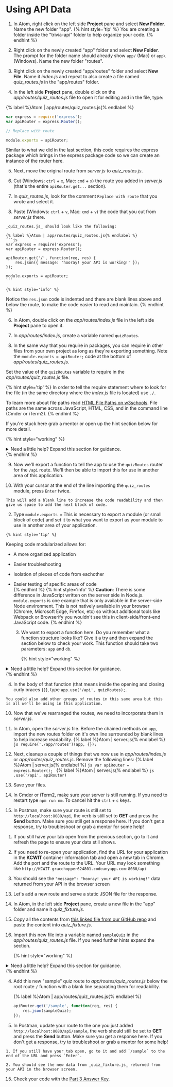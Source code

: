 # Using API Data

1. In Atom, right click on the left side **Project** pane and select **New Folder**.  Name the new folder "app".
   {% hint style='tip' %}
You are creating a folder inside the "trivia-api" folder to help organize your code.
   {% endhint %}

2. Right click on the newly created "app" folder and select **New Folder**. The prompt for the folder name should already show `app/` (Mac) or `app\` (Windows).  Name the new folder "routes".

3. Right click on the newly created "app/routes" folder and select **New File**.  Name it _index.js_ and repeat to also create a file named _quiz_routes.js_ in the "app/routes" folder.

4. In the left side **Project** pane, double click on the _app/routes/quiz_routes.js_ file to open it for editing and in the file, type: 

  {% label %}Atom | app/routes/quiz_routes.js{% endlabel %}
  ```js
  var express = require('express');
  var apiRouter = express.Router();

  // Replace with route

  module.exports = apiRouter;
  ```
  
  Similar to what we did in the last section, this code requires the express package which brings in the express package code so we can create an instance of the router here.

5. Next, move the original route from _server.js_ to _quiz_routes.js_.

  1. Cut (Windows: `ctrl` + `x`, Mac: `cmd` + `x`) the route you added in _server.js_ (that's the entire `apiRouter.get...` section).
  
  2. In _quiz_routes.js_, look for the comment `Replace with route` that you wrote and select it.
  
  3. Paste (Windows: `ctrl` + `v`, Mac: `cmd` + `v`) the code that you cut from _server.js_ there.  

    _quiz_routes.js_ should look like the following:

    {% label %}Atom | app/routes/quiz_routes.js{% endlabel %}
    ```js
    var express = require('express');
    var apiRouter = express.Router();

    apiRouter.get('/', function(req, res) {
        res.json({ message: 'hooray! your API is working!' });
    });

    module.exports = apiRouter;
    ```

    {% hint style='info' %}
Notice the `res.json` code is indented and there are blank lines above and below the route, to make the code easier to read and maintain.
    {% endhint %}

6. In Atom, double click on the _app/routes/index.js_ file in the left side **Project** pane to open it.  

7. In _app/routes/index.js_, create a variable named `quizRoutes`.

8. In the same way that you require in packages, you can require in other files from your own project as long as they're exporting something.  Note the `module.exports = apiRouter;` code at the bottom of _app/routes/quiz_routes.js_.

  Set the value of the `quizRoutes` variable to require in the _app/routes/quiz_routes.js_ file.  
  
  {% hint style='tip' %}
In order to tell the require statement where to look for the file (in the same directory where the _index.js_ file is located) use `./`. 

To learn more about file paths read [HTML File Paths on w3schools](https://www.w3schools.com/html/html_filepaths.asp).  File paths are the same across JavaScript, HTML, CSS, and in the command line (Cmder or iTerm2). 
  {% endhint %}
  
  If you're stuck here grab a mentor or open up the hint section below for more detail.

   {% hint style="working" %}
<details>
<summary>
Need a little help? Expand this section for guidance. 
</summary> 
Your code in <i>app/routes/index.js</i> will look like this
<pre>
<code class="lang-javascript">
  var quizRoutes = require('./quiz_routes');
</code>
</pre>
</details>
   {% endhint %}

9. Now we'll export a function to tell the app to use the `quizRoutes` router for the `/api` route.  We'll then be able to import this for use in another area of this application. 

  1. With your cursor at the end of the line importing the `quiz_routes` module, press `Enter` twice.

    This will add a blank line to increase the code readability and then give us space to add the next block of code. 

  2. Type `module.exports =` This is necessary to export a module (or small block of code) and set it to what you want to export as your module to use in another area of your application. 
  
    {% hint style='tip' %}
Keeping code modularized allows for:
* A more organized application
* Easier troubleshooting
* Isolation of pieces of code from eachother
* Easier testing of specific areas of code  
    {% endhint %}
    {% hint style='info' %}
**Caution**: There is some difference in JavaScript written on the server side in Node.js. `module.exports` is one example that is only available in the server-side Node environment.  This is not natively available in your browser (Chrome, Microsoft Edge, Firefox, etc) so without additional tools like Webpack or Browserify you wouldn't see this in client-side/front-end JavaScript code.
    {% endhint %}
   
  3. We want to export a function here.  Do you remember what a function structure looks like? Give it a try and then expand the section below to check your work. This function should take two parameters: `app` and `db`.
  
     {% hint style="working" %}
<details>
<summary>
Need a little help? Expand this section for guidance. 
</summary> 
Your code in <i>app/routes/index.js</i> will look like this
<pre>
<code class="lang-javascript">
      module.exports = function(app, db) {
      };
</code>
</pre>
</details>
   {% endhint %}

  4. In the body of that function (that means inside the opening and closing curly braces `{}`), type `app.use('/api', quizRoutes);`. 
  
    You could also add other groups of routes in this same area but this is all we'll be using in this application.  

10. Now that we've rearranged the routes, we need to incorporate them in _server.js_.

  1. In Atom, open the _server.js_ file.  Before the chained methods on `app`, import the new routes folder on it's own line surrounded by blank lines to help increase readability. 
    {% label %}Atom | server.js{% endlabel %}
    ```js
    require('./app/routes')(app, {});
    ```

  2. Next, cleanup a couple of things that we now use in _app/routes/index.js_ or _app/routes/quiz_routes.js_. Remove the following lines:
    {% label %}Atom | server.js{% endlabel %}
    ```js
    var apiRouter = express.Router();
    ```
    {% label %}Atom | server.js{% endlabel %}
    ```js
    .use('/api', apiRouter)
    ```
    
  3. Save your files.

11. In Cmder or iTerm2, make sure your server is still running.  If you need to restart type `npm run nm`.  To cancel hit the `ctrl` + `c` keys.

12. In Postman, make sure your route is still set to `http://localhost:8080/api`, the verb is still set to **GET** and press the **Send** button.  Make sure you still get a response here.  If you don't get a response, try to troubleshoot or grab a mentor for some help! 

  <!--sec data-title="Chromebooks Only: CodeAnywhere Instructions" data-id="sectionPostman9" data-show=true data-collapse=true ces-->
  1. If you still have your tab open from the previous section, go to it and refresh the page to ensure your data still shows.
    
  2. If you need to re-open your application, find the URL for your application in the **KCWIT** container information tab and open a new tab in Chrome. Add the port and the route to the URL. Your URL may look something like
  `http://KCWIT-gracehopper624801.codeanyapp.com:8080/api`
    
  3. You should see the `"message": "hooray! your API is working!"` data returned from your API in the browser screen
  
  <!--endsec-->

13. Let's add a new route and serve a static JSON file for the response.

  1. In Atom, in the left side **Project** pane, create a new file in the "app" folder and name it _quiz_fixture.js_.

  2. Copy all the contents from [this linked file from our GitHub repo](https://github.com/KansasCityWomeninTechnology/trivia-api/blob/answer-key-part-3/app/quiz_fixture.js) and paste the content into _quiz_fixture.js_.

  3. Import this new file into a variable named `sampleQuiz` in the _app/routes/quiz_routes.js_ file.  If you need further hints expand the section.

     {% hint style="working" %}
<details>
<summary>
Need a little help? Expand this section for guidance. 
</summary> 
Your code in <i>app/routes/quiz_routes.js</i> will look like this
<pre>
<code class="lang-javascript">
    var sampleQuiz = require('./../quiz_fixture.js');
</code>
</pre>
</details>
   {% endhint %}

  4. Add this new "sample" quiz route to _app/routes/quiz_routes.js_ below the root route `/` function with a blank line separating them for readability.
  
      {% label %}Atom | app/routes/quiz_routes.js{% endlabel %}
      ```js
      apiRouter.get('/sample', function(req, res) {  
          res.json(sampleQuiz);
      });
      ```
    
17. In Postman, update your route to the one you just added `http://localhost:8080/api/sample`, the verb should still be set to **GET** and press the **Send** button.  Make sure you get a response here.  If you don't get a response, try to troubleshoot or grab a mentor for some help! 
  <!--sec data-title="Chromebooks Only: CodeAnywhere Instructions" data-id="sectionPostman2" data-show=true data-collapse=true ces-->

    1. If you still have your tab open, go to it and add `/sample` to the end of the URL and press `Enter`.
  
    2. You should see the new data from _quiz_fixture.js_ returned from your API in the browser screen.
    
  <!--endsec-->
15. Check your code with the [Part 3 Answer Key](https://github.com/KansasCityWomeninTechnology/trivia-api/tree/answer-key-part-3).
